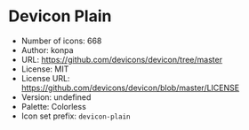 # Devicon Plain

- Number of icons: 668
- Author: konpa
- URL: https://github.com/devicons/devicon/tree/master
- License: MIT
- License URL: https://github.com/devicons/devicon/blob/master/LICENSE
- Version: undefined
- Palette: Colorless
- Icon set prefix: `devicon-plain`
